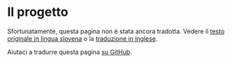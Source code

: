 # Il progetto

Sfortunatamente, questa pagina non è stata ancora tradotta. Vedere il [testo originale in lingua slovena](/sl/about) o la [traduzione in inglese](/en/about).

Aiutaci a tradurre questa pagina [su GitHub](https://github.com/sledilnik/website/blob/master/src/content/it/about.md).
